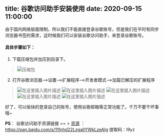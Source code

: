 title: 谷歌访问助手安装使用
date: 2020-09-15 11:00:00
---

由于国内网络层面限制，所以我们不能直接登录谷歌账号，但是我们在平时有同步浏览器书签的需求，这时候我们可以安装谷歌访问助手，来登录谷歌账号。

#### 具体步骤如下：

 1. 下载压缩包并加压到目录下。
> ![压缩包](https://img-blog.csdnimg.cn/20200915104118842.png#pic_center)
 2. 打开谷歌浏览器-->设置-->扩展程序-->开发者模式-->加载已解压的扩展程序
> ![在这里插入图片描述](https://img-blog.csdnimg.cn/20200915104305145.png?x-oss-process=image/watermark,type_ZmFuZ3poZW5naGVpdGk,shadow_10,text_aHR0cHM6Ly9ibG9nLmNzZG4ubmV0L3FxXzM1OTU2MDQx,size_16,color_FFFFFF,t_70#pic_center)
![在这里插入图片描述](https://img-blog.csdnimg.cn/20200915104319521.png?x-oss-process=image/watermark,type_ZmFuZ3poZW5naGVpdGk,shadow_10,text_aHR0cHM6Ly9ibG9nLmNzZG4ubmV0L3FxXzM1OTU2MDQx,size_16,color_FFFFFF,t_70#pic_center)
![在这里插入图片描述](https://img-blog.csdnimg.cn/2020091510432897.png#pic_center)
![在这里插入图片描述](https://img-blog.csdnimg.cn/20200915104336976.png?x-oss-process=image/watermark,type_ZmFuZ3poZW5naGVpdGk,shadow_10,text_aHR0cHM6Ly9ibG9nLmNzZG4ubmV0L3FxXzM1OTU2MDQx,size_16,color_FFFFFF,t_70#pic_center)
![在这里插入图片描述](https://img-blog.csdnimg.cn/20200915104344550.png?x-oss-process=image/watermark,type_ZmFuZ3poZW5naGVpdGk,shadow_10,text_aHR0cHM6Ly9ibG9nLmNzZG4ubmV0L3FxXzM1OTU2MDQx,size_16,color_FFFFFF,t_70#pic_center)


好了，可以愉快的登录自己的账号，使用谷歌邮箱等正常功能了。千万不要干坏事哦~



**PS**：
谷歌访问助手资源链接 == > 
[资源](https://pan.baidu.com/s/11fnhd22LzgaIlYWkLzeAIg)  ：  https://pan.baidu.com/s/11fnhd22LzgaIlYWkLzeAIg 
提取码：l9yz